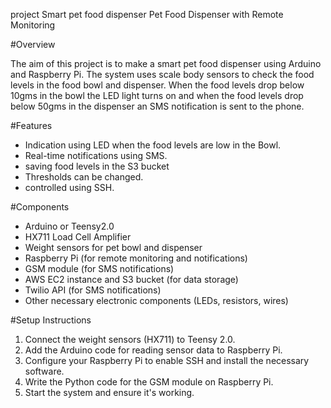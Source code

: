 project
Smart pet food dispenser
Pet Food Dispenser with Remote Monitoring

#Overview

The aim of this project is to make a smart pet food dispenser using Arduino and Raspberry Pi. The system uses scale body sensors to check the food levels in the food bowl and dispenser. When the food levels drop below 10gms in the bowl the LED light turns on and when the food levels drop below 50gms in the dispenser an SMS notification is sent to the phone.

#Features

- Indication using LED when the food levels are low in the Bowl.
- Real-time notifications using SMS.
- saving food levels in the S3 bucket
- Thresholds can be changed.
- controlled using SSH.

#Components

- Arduino or Teensy2.0 
- HX711 Load Cell Amplifier
- Weight sensors for pet bowl and dispenser
- Raspberry Pi (for remote monitoring and notifications)
- GSM module (for SMS notifications)
- AWS EC2 instance and S3 bucket (for data storage)
- Twilio API (for SMS notifications)
- Other necessary electronic components (LEDs, resistors, wires)

#Setup Instructions

1. Connect the weight sensors (HX711) to Teensy 2.0.
2. Add the Arduino code for reading sensor data to Raspberry Pi.
3. Configure your Raspberry Pi to enable SSH and install the necessary software.
4. Write the Python code for the GSM module on Raspberry Pi.
5. Start the system and ensure it's working.

